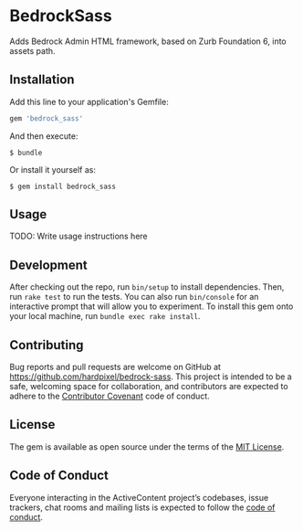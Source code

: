 # BedrockSass

Adds Bedrock Admin HTML framework, based on Zurb Foundation 6, into assets path.

## Installation

Add this line to your application's Gemfile:

```ruby
gem 'bedrock_sass'
```

And then execute:

    $ bundle

Or install it yourself as:

    $ gem install bedrock_sass

## Usage

TODO: Write usage instructions here

## Development

After checking out the repo, run `bin/setup` to install dependencies. Then, run `rake test` to run the tests. You can also run `bin/console` for an interactive prompt that will allow you to experiment. To install this gem onto your local machine, run `bundle exec rake install`.

## Contributing

Bug reports and pull requests are welcome on GitHub at https://github.com/hardpixel/bedrock-sass. This project is intended to be a safe, welcoming space for collaboration, and contributors are expected to adhere to the [Contributor Covenant](http://contributor-covenant.org) code of conduct.

## License

The gem is available as open source under the terms of the [MIT License](http://opensource.org/licenses/MIT).

## Code of Conduct

Everyone interacting in the ActiveContent project’s codebases, issue trackers, chat rooms and mailing lists is expected to follow the [code of conduct](https://github.com/hardpixel/bedrock-sass/blob/master/CODE_OF_CONDUCT.md).
